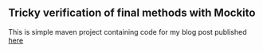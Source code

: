 Tricky verification of final methods with Mockito
---

This is simple maven project containing code for my blog post published [here](http://michalostruszka.pl/blog/2012/09/30/mockito-tricky-final-verification)
